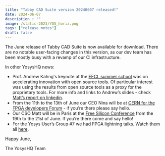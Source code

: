 ```yaml
---
title: "Tabby CAD Suite version 20240607 released!"
date: 2024-06-07
description : ""
image: /static-2023/YOS_horiz.png
tags: ["release notes"]
draft: false
---
```


The June release of Tabby CAD Suite is now available for download. There are no notable user-facing changes in this version, as our dev team has been mostly busy with a revamp of our CI infrastructure.

In other YosysHQ news:

* Prof. Andrew Kahng's keynote at the [EFCL summer school](https://efcl.ethz.ch/efcl-summer-school.html) was on accelerating innovation with open source tools. Of particular interest was using the results from open source tools as a proxy for the proprietary tools. For more info and links to Andrew’s slides - check [Matt’s report on linkedin](https://www.linkedin.com/feed/update/urn:li:activity:7205509547061424128/).
* From the 11th to the 13th of June our CEO Nina will be at [CERN for the FPGA developers Forum](https://indico.cern.ch/event/1381060/) - if you’re there please say hello.
* Our CSO Matt will be in Paris at the [Free Silicon Conference](https://wiki.f-si.org/index.php/FSiC2024) from the 19th to the 21st of June. If you’re there come and say hello!
* For the Yosys User’s Group #7 we had FPGA lightning talks. Watch them all [here](https://www.youtube.com/watch?v=wZiocG8DHfE&list=PL-ggbobZGIQuMGBkQgubVbJ1jffe2k18O).

Happy June,

The YosysHQ Team
